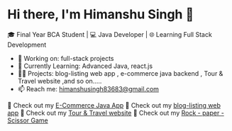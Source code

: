 # Hi there, I'm Himanshu Singh 👋

🎓 Final Year BCA Student | 💻 Java Developer | 🌐 Learning Full Stack Development

- 🔭 Working on: full-stack projects
- 🌱 Currently Learning: Advanced Java, react.js
- 👨‍💻 Projects: blog-listing web app , e-commerce java backend , Tour & Travel website ,and so on.....
- 📫 Reach me: himanshusingh83683@gmail.com

📌 Check out my [E-Commerce Java App](https://github.com/harshsinghpujari/java-ecommerce-app)
📌 Check out my [blog-listing web app](https://github.com/harshsinghpujari/blog-listing-app)
📌 Check out my [Tour & Travel website](https://github.com/harshsinghpujari/ExploreEase-Tour-Travel_Project)
📌 Check out my [Rock - paper - Scissor Game ](https://github.com/harshsinghpujari/Rock-Paper-Game)

